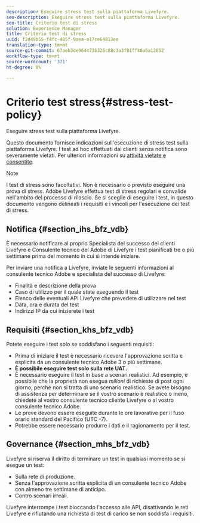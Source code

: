 ```yaml
---
description: Eseguire stress test sulla piattaforma Livefyre.
seo-description: Eseguire stress test sulla piattaforma Livefyre.
seo-title: Criterio test di stress
solution: Experience Manager
title: Criterio test di stress
uuid: f2d49b55-f4fc-485f-9aea-a17ce64813ee
translation-type: tm+mt
source-git-commit: 67aeb3de964473b326c88c3a3f81ff48a6a12652
workflow-type: tm+mt
source-wordcount: '371'
ht-degree: 0%

---
```



# Criterio test stress{#stress-test-policy}

Eseguire stress test sulla piattaforma Livefyre.

Questo documento fornisce indicazioni sull&#39;esecuzione di stress test sulla piattaforma Livefyre. I test ad hoc effettuati dai clienti senza notifica sono severamente vietati. Per ulteriori informazioni su [attività vietate e consentite](#c_stress_test_policy/section_mhs_bfz_vdb).

>[!NOTE]
>
>I test di stress sono facoltativi. Non è necessario o previsto eseguire una prova di stress.  Adobe Livefyre effettua test di stress regolari e convalide nell&#39;ambito del processo di rilascio. Se si sceglie di eseguire i test, in questo documento vengono delineati i requisiti e i vincoli per l&#39;esecuzione dei test di stress.

## Notifica {#section_ihs_bfz_vdb}

È necessario notificare al proprio Specialista del successo dei clienti Livefyre e  Consulente tecnico del Adobe di Livefyre i test pianificati tre o più settimane prima del momento in cui si intende iniziare.

Per inviare una notifica a Livefyre, inviate le seguenti informazioni al consulente tecnico  Adobe e specialista del successo di Livefyre:

* Finalità e descrizione della prova
* Caso di utilizzo per il quale state eseguendo il test
* Elenco delle eventuali API Livefyre che prevedete di utilizzare nel test
* Data, ora e durata del test
* Indirizzi IP da cui inizierete i test

## Requisiti {#section_khs_bfz_vdb}

Potete eseguire i test solo se soddisfano i seguenti requisiti:

* Prima di iniziare il test è necessario ricevere l&#39;approvazione scritta e esplicita da un consulente tecnico  Adobe 3 o più settimane.
* **È possibile eseguire test solo sulla rete UAT.**
* È necessario eseguire il test in base a scenari realistici. Ad esempio, è possibile che la proprietà non esegua *milioni* di richieste di post ogni giorno, perché non si tratta di uno scenario realistico. Se avete bisogno di assistenza per determinare se il vostro scenario è realistico o meno, chiedete al vostro consulente tecnico  cliente Livefyre o al vostro consulente tecnico Adobe.
* Le prove devono essere eseguite durante le ore lavorative per il fuso orario standard del Pacifico \(UTC -7\).
* Potrebbe essere necessario produrre i dati e il ragionamento per il test.

## Governance {#section_mhs_bfz_vdb}

Livefyre si riserva il diritto di terminare un test in qualsiasi momento se si esegue un test:

* Sulla rete di produzione.
* Senza l&#39;approvazione scritta esplicita di un consulente tecnico  Adobe con almeno tre settimane di anticipo.
* Contro scenari irreali.

Livefyre interrompe i test bloccando l&#39;accesso alle API, disattivando le reti Livefyre e rifiutando una richiesta di test di carico se non soddisfa i requisiti.

